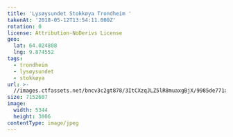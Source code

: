 ```yaml
---
title: 'Lysøysundet Stokkøya Trondheim '
takenAt: '2018-05-12T13:54:11.000Z'
rotation: 0
license: Attribution-NoDerivs License
geo:
  lat: 64.024808
  lng: 9.874552
tags:
  - trondheim
  - lysøysundet
  - stokkøya
url: >-
  //images.ctfassets.net/bncv3c2gt878/3ItCXzqJLZ5lR8muaxgBjX/9985de771a8c1273fa0fb70fcadaae38/lysysundet-stokkya-trondheim_40274941510_o
size: 7152607
image:
  width: 5344
  height: 3006
contentType: image/jpeg
---
```


